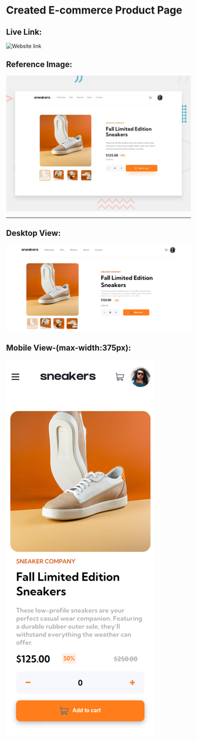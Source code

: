 # Created E-commerce Product Page

## Live Link:
![Website link]()

## Reference Image:
![](./desktop-preview.jpg)

***

## Desktop View:
![](./screenshot/week-3.png)

## Mobile View-(max-width:375px):
![](./screenshot/week-3-mobile-view.png)

